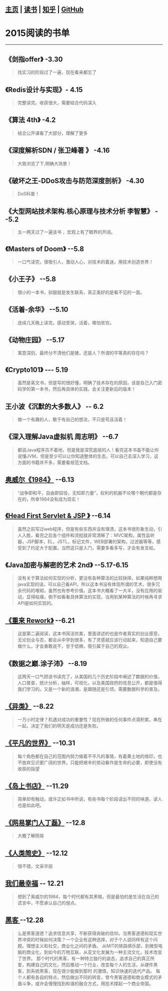 [主页](http://vonzhou.com)  | [读书](https://github.com/vonzhou/readings)  | [知乎](https://www.zhihu.com/people/vonzhou) | [GitHub](https://github.com/vonzhou)
---
# 2015阅读的书单
---


## 《剑指offer》  -3.30
> 找实习的阶段过了一遍，现在看来都忘了    


## 《Redis设计与实现》- 4.15
> 完整读完，收获很大，需要结合代码深入

## 《算法 4th》  -4.2
> 结合公开课看了大部分，理解了更多   

## 《深度解析SDN / 张卫峰著 》      -4.16
> 大致浏览了下,明确大场景！

## 《破坏之王-DDoS攻击与防范深度剖析》    -4.30
> DoS科普！

## 《大型网站技术架构.核心原理与技术分析 李智慧》     --5.2
> 五一两天过了一遍该书  ，宏观上有了眼界的开阔。

## 《Masters of Doom》   --5.8
> 一口气读完，很吸引人，激动人心，对技术的着迷，用技术创造世界！

## 《小王子》    --5.8
> 很小的一本书，驯服就是发生联系，真正美好的是看不见的一面。

## 《活着-余华》    --5.10
> 连续几天晚上读完，感动至哭，活着，哪怕贫穷。

## 《动物庄园》  --5.17
> 寓意深刻，最终分不清他们是猪，还是人？所谓的平等真的存在吗？

##  《Crypto101》   ---   5.19 
> 虽然是英文书，但是写的很好懂，明确了技术存在的原因，该是自己入门密码学的第一本书，然后再具体的实践，会关注更新后的版本！

## 王小波《沉默的大多数人》   -- 6.2
> 做一个有趣的人，敢于有自己的想法，不只是苟且活着！

## 《深入理解Java虚拟机 周志明》   --6.7
> 都说Java程序员不着地，但是我是深究底层的人！看完这本书虽不能让你说懂JVM，但是至少可以让你知道整体的生态，可以自己去深入学习，这方面的书籍并不多，需要看规范文档。

##  [奥威尔《1984》](http://book.douban.com/subject/4820710/)     --6.13
> “战争即和平，自由即奴役，无知即力量”，权利的机器不论哪个朝代都是存在的，所幸1984没有成为现实！

## [《Head First Servlet & JSP 》](http://book.douban.com/subject/3223139/)   --6.14
> 虽然之前写过web程序，但是有些东西并没有理清，这本书很形象生动，引人入胜，看完之后各个组件和流程就非常清晰了：MVC架构，属性监听器，JSP脚本，EL，JSTL，标记文件，WEB部署的架构，过滤器等等，感受到了约定大于配置。当然这只是入门，需要多看多写，才会有发言权。

##  《Java加密与解密的艺术 2nd》    --5.17-6.15
> 没有关于算法如何实现的分析，更没有各种算法的比较抉择，如果纯粹想用java实现的话，可以自己看API，所以这本书没有体现所谓的艺术，很多冗余代码的堆砌，虽然也有参考价值。这本书大概看了一大半，没有应用的驱动，显得枯燥，倒不如看看具体算法的实现，当用到某种算法的时候再寻求API是如何实现的。

##  [《重来 Rework》](http://book.douban.com/subject/5320866/)                         --6.21
> 这是第二遍阅读，这本书简洁优美，里面讲述的也是作者真实的创业感受，无论创业与否，都会从中学到很多，有了灵感就应该行动起来，知道自己要做什么，才会勇敢说不，甘于低微，吸引属于自己的观众。

## 《数据之巅.涂子沛》 --8.19
> 这两天一口气把该书读完了，从美国的几个历史阶段中阐述了数据的价值，人口普查，统计分析，抽样，可视化，以及美国政府的信息公开，都是值得我们学习的。又是一个新的浪潮，是跟随还是引领，需要数据科学的普及。

##  [《异类》](http://book.douban.com/subject/3688489/) --8.22
> 一万小时定律？机遇对成功的重要性？现在所做的任何事件点滴积累，串在一起，决定了我们的明天是成功还是失败。

## [《平凡的世界》](http://book.douban.com/subject/1084165/)  --10.31
> 每个角色都在自己的范围内努力做着不平凡的事情，有着黄土地的烙印，也不放弃见识更广阔的世界。只能把艰辛的劳动看作是生命的必要，即使没有收获的指望


##  [《岛上书店》](http://book.douban.com/subject/26340138/)   --11.29
> 简单却有触动，或许正如书中所说，有些书每个阶段读出不同的味道，读人也是如此吧。


## [《网易掌门人丁磊》](http://book.douban.com/subject/4001603/)      --12.8
> 大概了解网易

## [《人类简史》](http://book.douban.com/subject/25985021/?from=tag)  --12.12
> 很不错，文采华丽


## [我们最幸福](http://book.douban.com/subject/26364714/)    -- 12.21
> 想到了奥威尔的1984，每个时代都有其黑暗，但是最怕的是生活在自己的谎言中，不愿承认自己的弱点。


## [黑客 ]()       --12.28
>么是黑客道德？追求信息共享，不断获得突破的信仰。当黑客道德和现实世界冲突的时候如何决策？一个企业有这种选择，对于个人说同样有这个问题。理想主义和社交，商业化之间的矛盾。
从MIT的铁路俱乐部，到微型电脑的商业化，到如今的万物互联，从亚文化发展为一种主流文化，技术改变了世界。
那个时代的黑客，有一种特立独行的姿态，追求自己的真正所爱，构建自己的文化，然后推动一个行业，改变每个人的生活，从硬件黑客，到系统黑客，现在很少能做到那时 的激情，知识快速的迭代产品。
每个人都有各自的特点，然后做出不同的转变，曾今黑客道德和商业模式的矛盾斗争，或许会慢慢找到和谐的融合方式，用技术撑起一个商业帝国。


